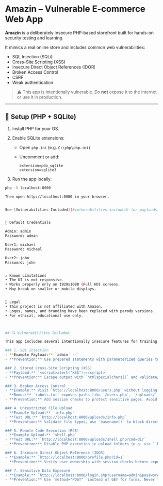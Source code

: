 # Amazin – Vulnerable E-commerce Web App

**Amazin** is a deliberately insecure PHP-based storefront built for hands-on security testing and learning.

It mimics a real online store and includes common web vulnerabilities:

- SQL Injection (SQLi)
- Cross-Site Scripting (XSS)
- Insecure Direct Object References (IDOR)
- Broken Access Control
- CSRF
- Weak authentication

> ⚠️ This app is intentionally vulnerable. Do **not** expose it to the internet or use it in production.

---

## 🔧 Setup (PHP + SQLite)

1. Install PHP for your OS.
2. Enable SQLite extensions:
   - Open `php.ini` (e.g. `C:\php\php.ini`)
   - Uncomment or add:

     ```
     extension=pdo_sqlite
     extension=sqlite3
     ```

3. Run the app locally:

```bash
php -S localhost:8000

Then open http://localhost:8000 in your browser.


See [Vulnerabilities Included](#vulnerabilities-included) for payloads, example URLs, and how to prevent each flaw.


🧪 Default Credentials

Admin: admin
Password: admin

User1: michael
Password: michael

User2: john
Password: john


⚠️ Known Limitations
• The UI is not responsive.
• Works properly only on 1920x1080 (Full HD) screens.
• May break on smaller or mobile displays.


📛 Legal
• This project is not affiliated with Amazon.
• Logos, names, and branding have been replaced with parody versions.
• For ethical, educational use only.



## 🔍 Vulnerabilities Included

This app includes several intentionally insecure features for training purposes. Here are examples, how to trigger them, and how to prevent them:

### 1. SQL Injection
- **Example Payload:** `admin' --`
- **Prevention:** Use prepared statements with parameterized queries to sanitize inputs and block SQL injection.

### 2. Stored Cross-Site Scripting (XSS)
- **Payload:** `<script>alert("XSS");</script>`
- **Prevention:** Escape output with `htmlspecialchars()` and validate/sanitize inputs to reject scripts.

### 3. Broken Access Control
- **Example:** Visit `http://localhost:8000/users.php` without logging in.
- **Bonus:** `robots.txt` exposes paths like `/users.php`, `/uploads/`
- **Prevention:** Add session checks to protect sensitive pages. Avoid listing sensitive routes in `robots.txt`.

### 4. Unrestricted File Upload
- **Example Upload:** `info.php`
- **Test URL:** `http://localhost:8000/uploads/info.php`
- **Prevention:** Validate file types, use `basename()` to block directory traversal, and store uploads outside the web root.

### 5. Remote Code Execution (RCE)
- **Example Upload:** `shell.php`
- **Test URL:** `http://localhost:8000/uploads/shell.php?cmd=dir`
- **Prevention:** Disable PHP execution in upload folders (e.g. via `.htaccess`), sanitize user input, and avoid using `eval()` or `system()` on raw data.

### 6. Insecure Direct Object Reference (IDOR)
- **Example:** `http://localhost:8000/profile.php?id=1`
- **Prevention:** Verify user ownership with session checks before exposing data tied to IDs. Prefer indirect references.

### 7. Sensitive Data Exposure
- **Example:** `http://localhost:8000/login.php?username=admin&password=admin`
- **Prevention:** Use `method="POST"` instead of GET for forms. Never log plaintext passwords. Hash with `password_hash()`.
